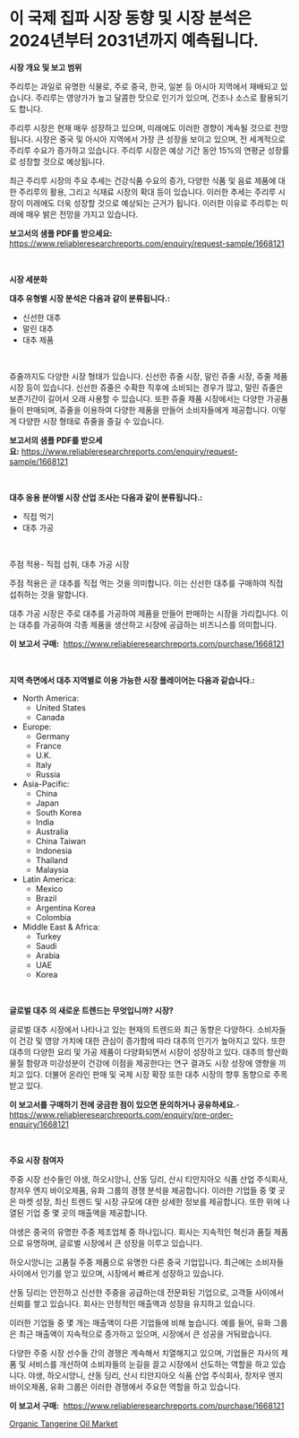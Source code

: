 <p><h1>이 국제 집파 시장 동향 및 시장 분석은 2024년부터 2031년까지 예측됩니다.</h1></p><p><strong>시장 개요 및 보고 범위</strong></p>
<p><p>주리루는 과일로 유명한 식물로, 주로 중국, 한국, 일본 등 아시아 지역에서 재배되고 있습니다. 주리루는 영양가가 높고 달콤한 맛으로 인기가 있으며, 건조나 소스로 활용되기도 합니다.</p><p>주리루 시장은 현재 매우 성장하고 있으며, 미래에도 이러한 경향이 계속될 것으로 전망됩니다. 시장은 중국 및 아시아 지역에서 가장 큰 성장을 보이고 있으며, 전 세계적으로 주리루 수요가 증가하고 있습니다. 주리루 시장은 예상 기간 동안 15%의 연평균 성장률로 성장할 것으로 예상됩니다.</p><p>최근 주리루 시장의 주요 추세는 건강식품 수요의 증가, 다양한 식품 및 음료 제품에 대한 주리루의 활용, 그리고 식재료 시장의 확대 등이 있습니다. 이러한 추세는 주리루 시장이 미래에도 더욱 성장할 것으로 예상되는 근거가 됩니다. 이러한 이유로 주리루는 미래에 매우 밝은 전망을 가지고 있습니다.</p></p>
<p><strong>보고서의 샘플 PDF를 받으세요:</strong> <a href="https://www.reliableresearchreports.com/enquiry/request-sample/1668121">https://www.reliableresearchreports.com/enquiry/request-sample/1668121</a></p>
<p>&nbsp;</p>
<p><strong>시장 세분화</strong></p>
<p><strong>대추 유형별 시장 분석은 다음과 같이 분류됩니다.:</strong></p>
<p><ul><li>신선한 대추</li><li>말린 대추</li><li>대추 제품</li></ul></p>
<p>&nbsp;</p>
<p><p>쥬줄까지도 다양한 시장 형태가 있습니다. 신선한 쥬줄 시장, 말린 쥬줄 시장, 쥬줄 제품 시장 등이 있습니다. 신선한 쥬줄은 수확한 직후에 소비되는 경우가 많고, 말린 쥬줄은 보존기간이 길어서 오래 사용할 수 있습니다. 또한 쥬줄 제품 시장에서는 다양한 가공품들이 판매되며, 쥬줄을 이용하여 다양한 제품을 만들어 소비자들에게 제공합니다. 이렇게 다양한 시장 형태로 쥬줄을 즐길 수 있습니다.</p></p>
<p><strong>보고서의 샘플 PDF를 받으세요:</strong>&nbsp;<a href="https://www.reliableresearchreports.com/enquiry/request-sample/1668121">https://www.reliableresearchreports.com/enquiry/request-sample/1668121</a></p>
<p>&nbsp;</p>
<p><strong> 대추 응용 분야별 시장 산업 조사는 다음과 같이 분류됩니다.:</strong></p>
<p><ul><li>직접 먹기</li><li>대추 가공</li></ul></p>
<p>&nbsp;</p>
<p><p>주점 적용- 직접 섭취, 대추 가공 시장</p><p>주점 적용은 곧 대추를 직접 먹는 것을 의미합니다. 이는 신선한 대추를 구매하여 직접 섭취하는 것을 말합니다. </p><p>대추 가공 시장은 주로 대추를 가공하여 제품을 만들어 판매하는 시장을 가리킵니다. 이는 대추를 가공하여 각종 제품을 생산하고 시장에 공급하는 비즈니스를 의미합니다.</p></p>
<p><strong>이 보고서 구매:</strong>&nbsp; <a href="https://www.reliableresearchreports.com/purchase/1668121">https://www.reliableresearchreports.com/purchase/1668121</a></p>
<p>&nbsp;</p>
<p><strong>지역 측면에서 대추 지역별로 이용 가능한 시장 플레이어는 다음과 같습니다.:</strong></p>
<p><ul>
    <li>
        North America:
        <ul>
            <li>United States</li>
            <li>Canada</li>
        </ul>
    </li>
    <li>
        Europe:
        <ul>
            <li>Germany</li>
            <li>France</li>
            <li>U.K.</li>
            <li>Italy</li>
            <li>Russia</li>
        </ul>
    </li>
    <li>
        Asia-Pacific:
        <ul>
            <li>China</li>
            <li>Japan</li>
            <li>South Korea</li>
            <li>India</li>
            <li>Australia</li>
            <li>China Taiwan</li>
            <li>Indonesia</li>
            <li>Thailand</li>
            <li>Malaysia</li>
        </ul>
    </li>
    <li>
        Latin America:
        <ul>
            <li>Mexico</li>
            <li>Brazil</li>
            <li>Argentina Korea</li>
            <li>Colombia</li>
        </ul>
    </li>
    <li>
        Middle East & Africa:
        <ul>
            <li>Turkey</li>
            <li>Saudi</li>
            <li>Arabia</li>
            <li>UAE</li>
            <li>Korea</li>
        </ul>
    </li>
    </ul></p>
<p>&nbsp;</p>
<p><strong>글로벌 대추 의 새로운 트렌드는 무엇입니까? 시장?</strong></p>
<p><p>글로벌 대추 시장에서 나타나고 있는 현재의 트렌드와 최근 동향은 다양하다. 소비자들이 건강 및 영양 가치에 대한 관심이 증가함에 따라 대추의 인기가 높아지고 있다. 또한 대추의 다양한 요리 및 가공 제품이 다양화되면서 시장이 성장하고 있다. 대추의 항산화 물질 함량과 미강성분이 건강에 이점을 제공한다는 연구 결과도 시장 성장에 영향을 끼치고 있다. 더불어 온라인 판매 및 국제 시장 확장 또한 대추 시장의 향후 동향으로 주목받고 있다.</p></p>
<p><strong>이 보고서를 구매하기 전에 궁금한 점이 있으면 문의하거나 공유하세요.</strong>- <a href="https://www.reliableresearchreports.com/enquiry/pre-order-enquiry/1668121">https://www.reliableresearchreports.com/enquiry/pre-order-enquiry/1668121</a></p>
<p>&nbsp;</p>
<p><strong>주요 시장 참여자</strong></p>
<p><p>주중 시장 선수들인 야생, 하오시앙니, 산동 딩리, 산시 티안지아오 식품 산업 주식회사, 창저우 엔지 바이오제품, 유화 그룹의 경쟁 분석을 제공합니다. 이러한 기업들 중 몇 곳은 마켓 성장, 최신 트렌드 및 시장 규모에 대한 상세한 정보를 제공합니다. 또한 위에 나열된 기업 중 몇 곳의 매출액을 제공합니다.</p><p>야생은 중국의 유명한 주중 제조업체 중 하나입니다. 회사는 지속적인 혁신과 품질 제품으로 유명하며, 글로벌 시장에서 큰 성장을 이루고 있습니다.</p><p>하오시앙니는 고품질 주중 제품으로 유명한 다른 중국 기업입니다. 최근에는 소비자들 사이에서 인기를 얻고 있으며, 시장에서 빠르게 성장하고 있습니다.</p><p>산동 딩리는 안전하고 신선한 주중을 공급하는데 전문화된 기업으로, 고객들 사이에서 신뢰를 쌓고 있습니다. 회사는 안정적인 매출액과 성장을 유지하고 있습니다.</p><p>이러한 기업들 중 몇 개는 매출액이 다른 기업들에 비해 높습니다. 예를 들어, 유화 그룹은 최근 매출액이 지속적으로 증가하고 있으며, 시장에서 큰 성공을 거둬왔습니다.</p><p>다양한 주중 시장 선수들 간의 경쟁은 계속해서 치열해지고 있으며, 기업들은 자사의 제품 및 서비스를 개선하여 소비자들의 눈길을 끌고 시장에서 선도하는 역할을 하고 있습니다. 야생, 하오시앙니, 산동 딩리, 산시 티안지아오 식품 산업 주식회사, 창저우 엔지 바이오제품, 유화 그룹은 이러한 경쟁에서 주요한 역할을 하고 있습니다.</p></p>
<p><strong>이 보고서 구매:</strong>&nbsp;&nbsp;<a href="https://www.reliableresearchreports.com/purchase/1668121">https://www.reliableresearchreports.com/purchase/1668121</a></p>
<p><p><a href="https://nifty-kite-d51.notion.site/Organic-Tangerine-Oil-Market-Provides-a-Comprehensive-Analysis-Including-a-Macro-Overview-of-the-Mar-a05afbb9fe994df7aa476583a369b651">Organic Tangerine Oil Market</a></p></p>
